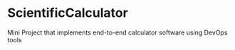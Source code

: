 # ScientificCalculator
Mini Project that implements end-to-end calculator software using DevOps tools
